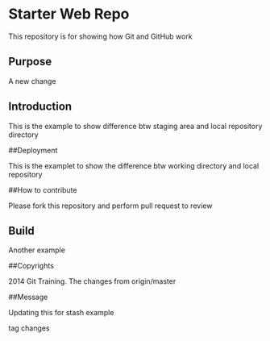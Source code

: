 # Starter Web Repo

This repository is for showing how Git and GitHub work

## Purpose
A new change

## Introduction

This is the example to show difference btw staging area and local repository directory

##Deployment

This is the examplet to show the difference btw working directory and local repository

##How to contribute

Please fork this repository and perform pull request to review

## Build

Another example

##Copyrights

2014 Git Training. The changes from origin/master

##Message

Updating this for stash example

tag changes